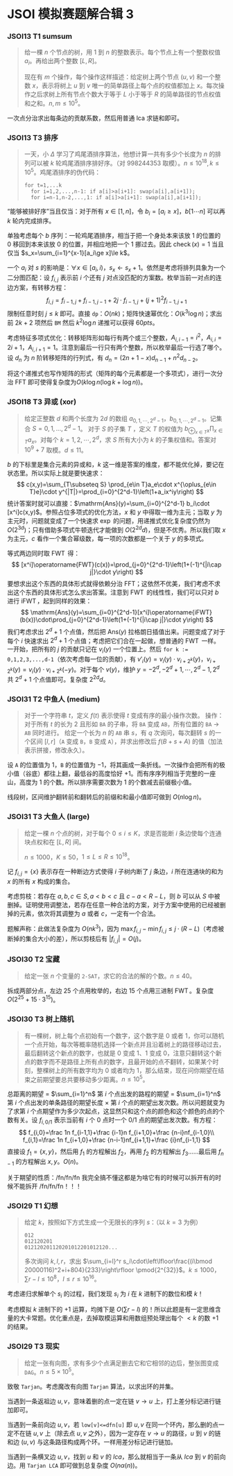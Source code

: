 # JSOI 模拟赛题解合辑 3

### JSOI13 T1 sumsum

> 给一棵 $n$ 个节点的树，用 $1$ 到 $n$ 的整数表示。每个节点上有一个整数权值 $a_i$。再给出两个整数 $[L,R]$。
>
> 现在有 $m$ 个操作，每个操作这样描述：给定树上两个节点 $(u,v)$ 和一个整数 $x$，表示将树上 $u$ 到 $v$ 唯一的简单路径上每个点的权值都加上 $x$。每次操作之后求树上所有节点个数大于等于 $L$ 小于等于 $R$ 的简单路径的节点权值和之和。$n,m\le 10^5$。

一次点分治求出每条边的贡献系数，然后用普通 lca 求链和即可。

### JSOI13 T3 排序

> 一天，小 $\Delta$ 学习了鸡尾酒排序算法，他想计算一共有多少个长度为 $n$ 的排列可以被 $k$ 轮鸡尾酒排序排好序。（对 $998244353$ 取模）。$n\le 10^{18},k\le 10^5$。鸡尾酒排序的伪代码：
>
> ```
> for t=1,...k
> 	for i=1,2,...,n-1: if a[i]>a[i+1]: swap(a[i],a[i+1]);
> 	for i=n-1,n-2,...,1: if a[i]>a[i+1]: swap(a[i],a[i+1]);
> ```

“能够被排好序”当且仅当：对于所有 $x\in [1,n]$，令 $b_i=[a_i\ge x]$，$b[1\cdots n]$ 可以再 $k$ 轮内完成排序。

单独考虑每个 $b$ 序列：一轮鸡尾酒排序，相当于把一个身处本来该放 $1$ 的位置的 $0$ 移回到本来该放 $0$ 的位置，并相应地把一个 $1$ 挪过去。因此 $\operatorname{check}(x)=1$ 当且仅当 $s_x=\sum_{i=1}^{x-1}[a_i\ge x]\le k$。

一个 $a_i$ 对 $s$ 的影响是：$\forall x\in[a_i,i)$，$s_x\leftarrow s_x+1$。依然是考虑将排列具象为一个二分图匹配：设 $f_{i,j}$ 表示前 $i$ 个还有 $j$ 对点没匹配的方案数。枚举当前一对点的连边方案，有转移方程：
$$
f_{i,j}=f_{i-1,j}+f_{i-1,j-1}+2j\cdot f_{i-1,j}+(j+1)^2f_{i-1,j+1}
$$
限制任意时刻 $j\le k$ 即可。直接 `dp`：$O(nk)$；矩阵快速幂优化：$O(k^3\log{n})$；求出前 $2k+2$ 项然后 `BM` 然后 $k^2\log{n}$ 递推可以获得 $60pts$。

考虑特征多项式优化：转移矩阵形如每行有两个或三个整数，$A_{i,i-1}=i^2$，$A_{i,i}=2i+1$，$A_{i,i+1}=1$。注意到最后一行只有两个整数，所以枚举最后一行选了哪个。设 $d_n$ 为 $n$ 阶转移矩阵的行列式，有 $d_n=(2n+1-x)d_{n-1}+n^2 d_{n-2}$。

将这个递推式也写作矩阵的形式（矩阵的每个元素都是一个多项式），进行一次分治 FFT 即可使得复杂度为$O(k\log{n}(\log{k}+\log{n}))$。

### JSOI18 T3 异或 (xor)

> 给定正整数 $d$ 和两个长度为 $2d$ 的数组 $a_{0,1,\cdots ,2^d−1}$，$b_{0,1,\cdots ,2^d−1}$。记集合 $S = {0, 1, ..., 2^d − 1}$。
> 对于 $S$ 的子集 $T$ ，定义 $T$ 的权值为 $b_{\oplus_{x∈T}x} ∏_{x∈T} a_x$。对每个 $k = 1, 2, \cdots , 2^d$，求 $S$ 所有大小为 $k$ 的子集权值和。答案对 $10^9 + 7$ 取模。$d\le 11$。

$b$ 的下标里是集合元素的异或和，$k$ 这一维是答案的维度，都不能优化掉，要记在状态里。所以实际上就是要快速求：
$$
c(x,y)=\sum_{T\subseteq S} \prod_{e\in T}a_e\cdot x^{\oplus_{e\in T}e}\cdot y^{|T|}=\prod_{i=0}^{2^d-1}\left(1+a_ix^iy\right)
$$
统计答案时就可以直接：$\mathrm{Ans}(y)=\sum_{i=0}^{2^d-1} b_i\cdot [x^i]c(x,y)$。参照占位多项式的优化方法，$x$ 和 $y$ 中得取一维为主元；当取 $y$ 为主元时，问题就变成了一个快速求 $\exp$ 的问题，用递推式优化复杂度仍然为 $O(2^{3d})$；只有借助多项式牛顿迭代才能做到 $O(2^{2d}d)$，但是不优秀。所以我们取 $x$ 为主元，$c$ 看作一个集合幂级数，每一项的次数都是一个关于 $y$ 的多项式。

等式两边同时取 $\operatorname{FWT}$ 得：
$$
[x^i]\operatorname{FWT}(c(x))=\prod_{j=0}^{2^d-1}\left(1+(-1)^{|i\cap j|}\cdot y\right)
$$
要想求出这个东西的具体形式就得依赖分治 FFT；这依然不优美，我们考虑不求出这个东西的具体形式怎么求出答案。注意到 $\operatorname{FWT}$ 的线性性，我们可以只对 $b$ 进行 $\operatorname{iFWT}$，起到同样的效果：
$$
\mathrm{Ans}(y)=\sum_{i=0}^{2^d-1}[x^i]\operatorname{iFWT}(b(x))\cdot\prod_{j=0}^{2^d-1}\left(1+(-1)^{|i\cap j|}\cdot y\right)
$$
我们考虑求出 $2^d+1$ 个点值，然后把 $\mathrm{Ans}(y)$ 拉格朗日插值出来。问题变成了对于每个 $i$ 快速求出 $2^d+1$ 个点值；考虑把它们合在一起做，想普通的 $\operatorname{FWT}$ 一样。一开始，把所有的 $j$ 的贡献只记在 $v_i(y)$ 一个位置上。然后 `for k := 0,1,2,3,...,d-1`（依次考虑每一位的贡献），有 $v'_{i}(y)=v_i(y)\cdot v_{i+2^k}(y)$，$v_{i+2^k}(y)=v_i(y)\cdot v_{i+2^k}(-y)$。对于每个 $v(y)$，维护 $y=-2^d,-2^d+1,\cdots,2^d-1,2^d$ 共 $2^d+1$ 个点值即可。复杂度 $2^{2d}d$。

### JSOI31 T2 中鱼人 (medium)

> 对于一个字符串 $t$，定义 $f (t)$ 表示使得 $t$ 变成有序的最小操作次数。
> 操作：对于所有 $t$ 的长为 $2$ 且形如 `BA` 的子串，将 `BA` 变成 `AB`，所有位置的 `BA` → `AB` 同时进行。
> 给定一个长为 $n$ 的 `AB` 串 $s$，有 $q$ 次询问，每次翻转 $s$ 的一个区间 $[l, r]$（`A` 变成 `B`，`B` 变成 `A`），并求出修改后 $f (B + s + A)$ 的值（加法表示拼接，修改永久）。

设 `A` 的位置值为 $1$，`B` 的位置值为 $-1$，将其画成一条折线。一次操作会把所有的极小值（谷底）都往上翻，最低谷的高度恰好 $+1$。而有序序列相当于完整的一座山，高度为 $1$ 的个数。所以排序需要次数为 $1$ 的个数减去前缀极小值。

线段树，区间维护翻转前和翻转后的前缀和和最小值即可做到 $O(n\log{n})$。

### JSOI31 T3 大鱼人 (large)

> 给定一棵 $n$ 个点的树，对于每个 $0 ≤ i ≤ K$，求是否能断 $i$ 条边使每个连通块点权和在 $[L, R]$ 间。
>
> $n\le 1000$，$K\le 50$，$1\le L\le R\le 10^{18}$。

记 $f_{i,j}=\{x\}$ 表示存在一种断边方式使得 $i$ 子树内断了 $j$ 条边，$i$ 所在连通块的和为 $x$ 的所有 $x$ 构成的集合。

考虑剪枝：若存在 $a,b,c\in S,a<b<c$ 且 $c-a<R-L$，则 $b$ 可以从 $S$ 中被删掉。证明使用调整法，若存在任意一种合法的方案，对于方案中使用的已经被删掉的元素，依次将其调整为 $a$ 或者 $c$，一定有一个合法。

题解声称：此做法复杂度为 $O(nk^3)$，因为 $\max f_{i,j}-\min f_{i,j}\le j\cdot (R-L)$（考虑被断掉的集合大小的差），所以剪枝后有 $|f_{i,j}|=O(j)$。

### JSOI30 T2 宝藏

> 给定一张 $n$ 个变量的 `2-SAT`，求它的合法的解的个数。$n\le 40$。

拆成两部分点，左边 $25$ 个点用枚举的，右边 $15$ 个点用三进制 $\operatorname{FWT}$。复杂度 $O(2^{25}+15\cdot 3^{15})$。

### JSOI30 T3 树上随机

> 有一棵树，树上每个点初始有一个数字，这个数字是 $0$ 或者 $1$，你可以随机一个点开始，每次等概率随机选择一个新点并且沿着树上的路径移动过去，最后翻转这个新点的数字，也就是 $0$ 变成 $1$、$1$ 变成 $0$，注意只翻转这个新点的数字而不是路径上所有点的数字，且最开始的点不翻转，如果某个时刻，整棵树上的所有数字均为 $0$ 或者均为 $1$，那么结束，现在问你期望在结束之前期望要总共要移动多少距离。$n\le 10^5$。

总距离的期望 = $\sum_{i=1}^n$ 第 $i$ 个点出发的路程的期望 = $\sum_{i=1}^n$ 第 $i$ 个点出发的单条路径的期望长度 $\times$ 第 $i$ 个点的期望出发次数。所以问题就变为了求第 $i$ 个点期望作为多少次起点，这显然只和这个点的颜色和这个颜色的点的个数有关。设 $f_{i,0/1}$ 表示当前有 $i$ 个 $0$ 点时一个 $0/1$ 点的期望出发次数。有方程：
$$
f_{i,0}=\frac 1n f_{i-1,1}+\frac {i-1}n f_{i+1,0}+\frac {n-i}nf_{i-1,0}\\
f_{i,1}=\frac 1n f_{i+1,0}+\frac {n-i-1}nf_{i+1,1}+\frac {i}nf_{i-1,1}
$$
直接设 $f_1=\{x,y\}$，然后用 $f_1$ 的方程解出 $f_2$，再用 $f_2$ 的方程解出 $f_3$……最后用 $f_{n-1}$ 的方程解出 $x,y$。$O(n)$。

关于期望的性质：/fn/fn/fn 我完全搞不懂这都是为啥它有的时候可以拆开有的时候不能拆开 /fn/fn/fn！！！

### JSOI29 T1 幻想

> 给定 $k$，按照如下方式生成一个无限长的序列 $s$：（以 $k=3$ 为例）
>
> ```
> 012
> 012120201
> 012120201120201012201012120...
> ```
>
> 多次询问 $k,l,r$，求出 $\sum_{i=l}^r s_i\cdot\left\lfloor\frac{(i\bmod 20000116)^2+i+804}{233}\right\rfloor \pmod{2^{32}}$。$k\le 1000$，$\sum r-l\le 10^8$，$l\le r\le 10^{16}$。

考虑递归求解单个 $s_i$ 的过程，我们发现 $s_i$ 为 $i$ 在 $k$ 进制下的数位和模 $k$！

考虑模拟 $k$ 进制下的 $+1$ 运算，均摊下是 $O\left(\sum r-l\right)$ 的！所以此题是有一定思维含量的大卡常题。优化重点是，去掉取模运算和用数组预处理出每个 $<k$ 的数 $+1$ 的结果。

### JSOI29 T3 现实

> 给定一张有向图，求有多少个点满足删去它和它相邻的边后，整张图变成 `DAG`。$n\le 5\times 10^5$。

致敬 `Tarjan`。考虑魔改有向图 `Tarjan` 算法，以求出环的并集。

当遇到一条返祖边 $u,v$，意味着删的点一定在链 $v\rightarrow u$ 上，打上差分标记进行链加即可。

当遇到一条前向边 $u,v$，若 `low[v]<=dfn[u]` 即 $u,v$ 在同一个环内，那么删的点一定不在链 $u,v$ 上（除去点 $u,v$ 之外），因为一定存在 $v\rightarrow u$ 的路径，$u$ 到 $v$ 的链和边 $(u,v)$ 与这条路径构成两个环。一样用差分标记进行链加。

当遇到一条横叉边 $u,v$，找到 $u$ 和 $v$ 的 $lca$，那么就相当于一条从 $lca$ 到 $v$ 的前向边。用 `Tarjan LCA` 即可做到总复杂度 $O(n\alpha(n))$。